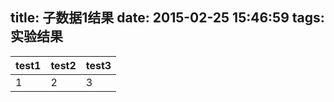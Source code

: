 title: 子数据1结果
date: 2015-02-25 15:46:59
tags:实验结果
---

 | test1 | test2 | test3 |			
 |--------|--------|-----|
 | 1 | 2 | 3 |							



